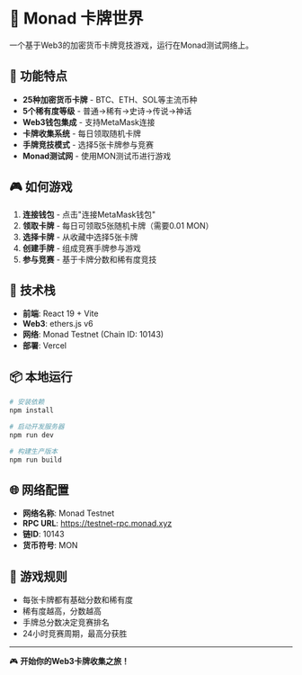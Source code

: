 # 🎴 Monad 卡牌世界

一个基于Web3的加密货币卡牌竞技游戏，运行在Monad测试网络上。

## 🚀 功能特点

- **25种加密货币卡牌** - BTC、ETH、SOL等主流币种
- **5个稀有度等级** - 普通→稀有→史诗→传说→神话
- **Web3钱包集成** - 支持MetaMask连接
- **卡牌收集系统** - 每日领取随机卡牌
- **手牌竞技模式** - 选择5张卡牌参与竞赛
- **Monad测试网** - 使用MON测试币进行游戏

## 🎮 如何游戏

1. **连接钱包** - 点击"连接MetaMask钱包"
2. **领取卡牌** - 每日可领取5张随机卡牌（需要0.01 MON）
3. **选择卡牌** - 从收藏中选择5张卡牌
4. **创建手牌** - 组成竞赛手牌参与游戏
5. **参与竞赛** - 基于卡牌分数和稀有度竞技

## 🔧 技术栈

- **前端**: React 19 + Vite
- **Web3**: ethers.js v6
- **网络**: Monad Testnet (Chain ID: 10143)
- **部署**: Vercel

## 📦 本地运行

```bash
# 安装依赖
npm install

# 启动开发服务器
npm run dev

# 构建生产版本
npm run build
```

## 🌐 网络配置

- **网络名称**: Monad Testnet
- **RPC URL**: https://testnet-rpc.monad.xyz
- **链ID**: 10143
- **货币符号**: MON

## 🎯 游戏规则

- 每张卡牌都有基础分数和稀有度
- 稀有度越高，分数越高
- 手牌总分数决定竞赛排名
- 24小时竞赛周期，最高分获胜

---

🎮 **开始你的Web3卡牌收集之旅！**